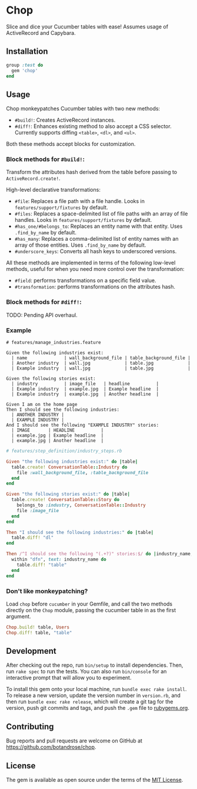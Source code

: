 # Chop

Slice and dice your Cucumber tables with ease! Assumes usage of ActiveRecord and Capybara.

## Installation

```ruby
group :test do
  gem 'chop'
end
```

## Usage

Chop monkeypatches Cucumber tables with two new methods:

* `#build!`: Creates ActiveRecord instances.
* `#diff!`: Enhances existing method to also accept a CSS selector. Currently supports diffing `<table>`, `<dl>`, and `<ul>`.

Both these methods accept blocks for customization.

### Block methods for `#build!`:

Transform the attributes hash derived from the table before passing to `ActiveRecord.create!`.

High-level declarative transformations:

* `#file`: Replaces a file path with a file handle. Looks in `features/support/fixtures` by default.
* `#files`: Replaces a space-delimited list of file paths with an array of file handles. Looks in `features/support/fixtures` by default.
* `#has_one/#belongs_to`: Replaces an entity name with that entity. Uses `.find_by_name` by default.
* `#has_many`: Replaces a comma-delimited list of entity names with an array of those entities. Uses `.find_by_name` by default.
* `#underscore_keys`: Converts all hash keys to underscored versions.

All these methods are implemented in terms of the following low-level methods, useful for when you need more control over the transformation:
* `#field`: performs transformations on a specific field value.
* `#transformation`: performs transformations on the attributes hash.

### Block methods for `#diff!`:

TODO: Pending API overhaul. 

### Example

```gherkin
# features/manage_industries.feature

Given the following industries exist:
  | name              | wall_background_file | table_background_file |
  | Another industry  | wall.jpg             | table.jpg             |
  | Example industry  | wall.jpg             | table.jpg             |

Given the following stories exist:
  | industry          | image_file   | headline          |
  | Example industry  | example.jpg  | Example headline  |
  | Example industry  | example.jpg  | Another headline  |

Given I am on the home page
Then I should see the following industries:
  | ANOTHER INDUSTRY |
  | EXAMPLE INDUSTRY |
And I should see the following "EXAMPLE INDUSTRY" stories:
  | IMAGE       | HEADLINE          |
  | example.jpg | Example headline  |
  | example.jpg | Another headline  |
```

```ruby
# features/step_definition/industry_steps.rb

Given "the following industries exist:" do |table|
  table.create! ConversationTable::Industry do
    file :wall_background_file, :table_background_file
  end
end

Given "the following stories exist:" do |table|
  table.create! ConversationTable::Story do
    belongs_to :industry, ConversationTable::Industry
    file :image_file
  end
end

Then "I should see the following industries:" do |table|
  table.diff! "dl"
end

Then /^I should see the following "(.+?)" stories:$/ do |industry_name, table|
  within "dfn", text: industry_name do
    table.diff! "table"
  end
end
```

### Don't like monkeypatching?

Load `chop` before `cucumber` in your Gemfile, and call the two methods directly on the `Chop` module, passing the cucumber table in as the first argument.

```ruby
Chop.build! table, Users
Chop.diff! table, "table"
```

## Development

After checking out the repo, run `bin/setup` to install dependencies. Then, run `rake spec` to run the tests. You can also run `bin/console` for an interactive prompt that will allow you to experiment.

To install this gem onto your local machine, run `bundle exec rake install`. To release a new version, update the version number in `version.rb`, and then run `bundle exec rake release`, which will create a git tag for the version, push git commits and tags, and push the `.gem` file to [rubygems.org](https://rubygems.org).

## Contributing

Bug reports and pull requests are welcome on GitHub at https://github.com/botandrose/chop.

## License

The gem is available as open source under the terms of the [MIT License](http://opensource.org/licenses/MIT).

